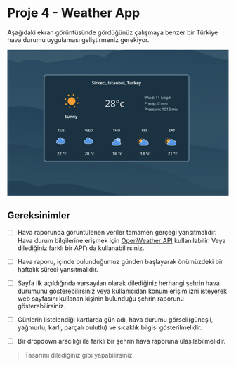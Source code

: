 # Proje 4 - Weather App

Aşağıdaki ekran görüntüsünde gördüğünüz çalışmaya benzer bir Türkiye hava durumu uygulaması geliştirmeniz gerekiyor.

![preview](https://raw.githubusercontent.com/Kodluyoruz/taskforce/main/redux/weatherapp/figures/preview.png)

## Gereksinimler

- [ ] Hava raporunda görüntülenen veriler tamamen gerçeği yansıtmalıdır. Hava durum bilgilerine erişmek için [OpenWeather API](https://openweathermap.org/api) kullanılabilir. Veya dilediğiniz farklı bir API'ı da kullanabilirsiniz.
- [ ] Hava raporu, içinde bulunduğumuz günden başlayarak önümüzdeki bir haftalık süreci yansıtmalıdır.
- [ ] Sayfa ilk açıldığında varsayılan olarak dilediğiniz herhangi şehrin hava durumunu gösterebilirsiniz veya kullanıcıdan konum erişim izni isteyerek web sayfasını kullanan kişinin bulunduğu şehrin raporunu gösterebilirsiniz.
- [ ] Günlerin listelendiği kartlarda gün adı, hava durumu görseli(güneşli, yağmurlu, karlı, parçalı bulutlu) ve sıcaklık bilgisi gösterilmelidir.
- [ ] Bir dropdown aracılığı ile farklı bir şehrin hava raporuna ulaşılabilmelidir. 


> Tasarımı dilediğiniz gibi yapabilirsiniz.
